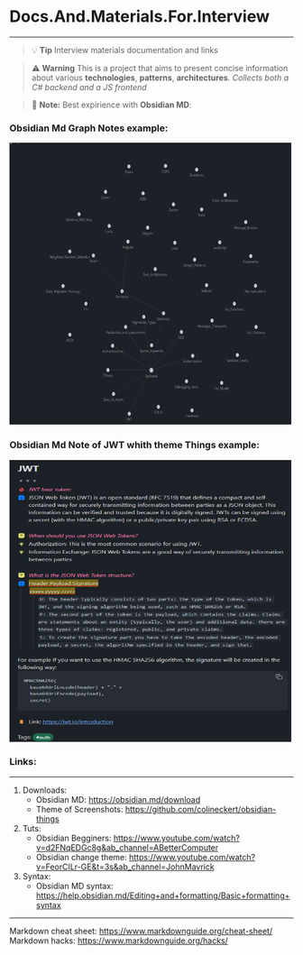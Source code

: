 # Docs.And.Materials.For.Interview
***

> :bulb: **Tip** Interview materials documentation and links

> :warning: **Warning** This is a project that aims to present concise information about various **technologies**, **patterns**, **architectures**. *Collects both a C# backend and a JS frontend*

> :memo: **Note:** Best expirience with **Obsidian MD**:

### **Obsidian Md** Graph Notes example:
<img src="Nutshell.Information\Resources\Puctures\obsidian_md_notes_graph.png" width="500" height="500">

### **Obsidian Md** Note of **JWT** whith theme **Things** example:
<img src="Nutshell.Information\Resources\Puctures\Things_Theme_obsidian_md_notes.png" width="500" height="500">


### Links:
***
1. Downloads: 
    - Obsidian MD: https://obsidian.md/download
    - Theme of Screenshots: https://github.com/colineckert/obsidian-things
2. Tuts:
    - Obsidian Begginers: https://www.youtube.com/watch?v=d2FNqEDGc8g&ab_channel=ABetterComputer
    - Obsidian change theme: https://www.youtube.com/watch?v=FeorCILr-GE&t=3s&ab_channel=JohnMavrick
3. Syntax: 
    - Obsidian MD syntax: https://help.obsidian.md/Editing+and+formatting/Basic+formatting+syntax
***
Markdown cheat sheet: https://www.markdownguide.org/cheat-sheet/
Markdown hacks: https://www.markdownguide.org/hacks/